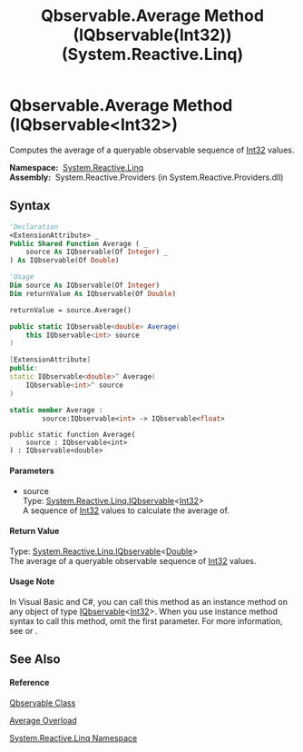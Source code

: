 ﻿---
title: Qbservable.Average Method (IQbservable(Int32)) (System.Reactive.Linq)
TOCTitle: Average Method (IQbservable(Int32))
ms:assetid: M:System.Reactive.Linq.Qbservable.Average(System.Reactive.Linq.IQbservable{System.Int32})
ms:mtpsurl: https://msdn.microsoft.com/en-us/library/system.reactive.linq.qbservable.average(v=VS.103)
ms:contentKeyID: 36069759
ms.date: 06/28/2011
mtps_version: v=VS.103
dev_langs:
- vb
- csharp
- c++
- fsharp
- jscript
---

# Qbservable.Average Method (IQbservable\<Int32\>)

Computes the average of a queryable observable sequence of [Int32](https://msdn.microsoft.com/en-us/library/td2s409d) values.

**Namespace:**  [System.Reactive.Linq](hh211929\(v=vs.103\).md)  
**Assembly:**  System.Reactive.Providers (in System.Reactive.Providers.dll)

## Syntax

``` vb
'Declaration
<ExtensionAttribute> _
Public Shared Function Average ( _
    source As IQbservable(Of Integer) _
) As IQbservable(Of Double)
```

``` vb
'Usage
Dim source As IQbservable(Of Integer)
Dim returnValue As IQbservable(Of Double)

returnValue = source.Average()
```

``` csharp
public static IQbservable<double> Average(
    this IQbservable<int> source
)
```

``` c++
[ExtensionAttribute]
public:
static IQbservable<double>^ Average(
    IQbservable<int>^ source
)
```

``` fsharp
static member Average : 
        source:IQbservable<int> -> IQbservable<float> 
```

``` jscript
public static function Average(
    source : IQbservable<int>
) : IQbservable<double>
```

#### Parameters

  - source  
    Type: [System.Reactive.Linq.IQbservable](hh229328\(v=vs.103\).md)\<[Int32](https://msdn.microsoft.com/en-us/library/td2s409d)\>  
    A sequence of [Int32](https://msdn.microsoft.com/en-us/library/td2s409d) values to calculate the average of.  

#### Return Value

Type: [System.Reactive.Linq.IQbservable](hh229328\(v=vs.103\).md)\<[Double](https://msdn.microsoft.com/en-us/library/643eft0t)\>  
The average of a queryable observable sequence of [Int32](https://msdn.microsoft.com/en-us/library/td2s409d) values.  

#### Usage Note

In Visual Basic and C\#, you can call this method as an instance method on any object of type [IQbservable](hh229328\(v=vs.103\).md)\<[Int32](https://msdn.microsoft.com/en-us/library/td2s409d)\>. When you use instance method syntax to call this method, omit the first parameter. For more information, see [](https://msdn.microsoft.com/en-us/library/Bb384936) or [](https://msdn.microsoft.com/en-us/library/Bb383977).

## See Also

#### Reference

[Qbservable Class](hh211693\(v=vs.103\).md)

[Average Overload](hh229351\(v=vs.103\).md)

[System.Reactive.Linq Namespace](hh211929\(v=vs.103\).md)


